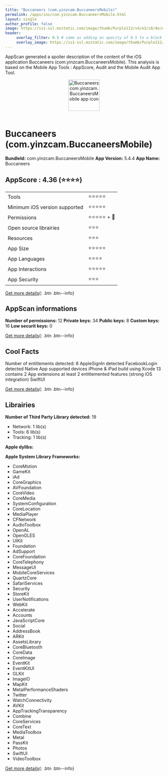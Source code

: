 ```yaml
---
title: "Buccaneers (com.yinzcam.BuccaneersMobile)"
permalink: /apps/ios/com.yinzcam.BuccaneersMobile.html
layout: single
author_profile: false
image: https://is1-ssl.mzstatic.com/image/thumb/Purple112/v4/e3/c8/8e/e3c88e64-7f80-bd17-a133-1de776300501/AppIcon-1x_U007emarketing-0-7-0-85-220.png/512x512bb.jpg
header: 
     overlay_filter: 0.5 # same as adding an opacity of 0.5 to a black background
     overlay_image: https://is1-ssl.mzstatic.com/image/thumb/Purple112/v4/e3/c8/8e/e3c88e64-7f80-bd17-a133-1de776300501/AppIcon-1x_U007emarketing-0-7-0-85-220.png/512x512bb.jpg
---
```

AppScan generated a spoiler description of the content of the iOS application Buccaneers (com.yinzcam.BuccaneersMobile). This analysis is based on the Mobile App Tools : AppScore, Audit and the Mobile Audit App Tool.

  
  
<div style="text-align: center;"><img src="https://is1-ssl.mzstatic.com/image/thumb/Purple112/v4/e3/c8/8e/e3c88e64-7f80-bd17-a133-1de776300501/AppIcon-1x_U007emarketing-0-7-0-85-220.png/512x512bb.jpg" width="100" height="100" alt="Buccaneers com.yinzcam.BuccaneersMobile app icon"></div></br>
  
# Buccaneers (com.yinzcam.BuccaneersMobile)

**BundleId:** com.yinzcam.BuccaneersMobile
**App Version:** 5.4.4
**App Name:** Buccaneers


## AppScore : 4.36 (⭐️⭐️⭐️⭐️) 

<table>
<tr><td> Tools </td><td> ⭐️⭐️⭐️⭐️⭐️ </td></tr>
<tr><td> Minimum iOS version supported </td><td> ⭐️⭐️⭐️⭐️⭐️ </td></tr>
<tr><td> Permissions </td><td> ⭐️⭐️⭐️⭐️⭐️ + 🌟 </td></tr>
<tr><td> Open source librairies </td><td> ⭐️⭐️⭐️ </td></tr>
<tr><td> Resources </td><td> ⭐️⭐️⭐️ </td></tr>
<tr><td> App Size </td><td> ⭐️⭐️⭐️⭐️⭐️ </td></tr>
<tr><td> App Languages </td><td> ⭐️⭐️⭐️⭐️ </td></tr>
<tr><td> App Interactions </td><td> ⭐️⭐️⭐️⭐️⭐️ </td></tr>
<tr><td> App Security </td><td> ⭐️⭐️⭐️ </td></tr>
</table>

[Get more details](/pricing.html){: .btn .btn--info}  
  
## AppScan informations 

**Number of permissions:** 12
**Private keys:** 34
**Public keys:** 8
**Custom keys:** 16
**Low securit keys:** 0
  
[Get more details](/pricing.html){: .btn .btn--info}

## Cool Facts

Number of entitlements detected: 6
AppleSignIn detected
FacebookLogin detected
Native App
supported devices iPhone & iPad
build using Xcode 13
contains 2 App extensions
at least 2 entitlemented features (strong iOS integration)
SwiftUI
  
[Get more details](/pricing.html){: .btn .btn--info}

## Librairies 
**Number of Third Party Library detected:** 19
- Network: 1 lib(s)
- Tools: 6 lib(s)
- Tracking: 1 lib(s)

**Apple dylibs:**


**Apple System Library Frameworks:**
- CoreMotion
- GameKit
- iAd
- CoreGraphics
- AVFoundation
- CoreVideo
- CoreMedia
- SystemConfiguration
- CoreLocation
- MediaPlayer
- CFNetwork
- AudioToolbox
- OpenAL
- OpenGLES
- UIKit
- Foundation
- AdSupport
- CoreFoundation
- CoreTelephony
- MessageUI
- MobileCoreServices
- QuartzCore
- SafariServices
- Security
- StoreKit
- UserNotifications
- WebKit
- Accelerate
- Accounts
- JavaScriptCore
- Social
- AddressBook
- ARKit
- AssetsLibrary
- CoreBluetooth
- CoreData
- CoreImage
- EventKit
- EventKitUI
- GLKit
- ImageIO
- MapKit
- MetalPerformanceShaders
- Twitter
- WatchConnectivity
- AVKit
- AppTrackingTransparency
- Combine
- CoreServices
- CoreText
- MediaToolbox
- Metal
- PassKit
- Photos
- SwiftUI
- VideoToolbox


  
[Get more details](/pricing.html){: .btn .btn--info}

